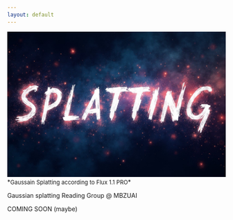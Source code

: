 ```yaml
---
layout: default
---
```


<img src='img/gaussian_splat.jpeg' style='object-fit: cover;'>
*<font size="2" >Gaussain Splatting according to Flux 1.1 PRO</font>*

Gaussian splatting Reading Group @ MBZUAI

COMING SOON (maybe)
<!-- 
<div class="rounded-rectangle">
<span style='font-weight: 700'>Time:</span> 6:00-7:00pm Thursdays, Abu Dhabi time (GMT+04) <br>
</div> -->

<!-- <br>
## <font color='#fcba03'>#</font> Join us -->

<!-- 
- [Join here](https://join.slack.com/t/neuralfields/shared_invite/zt-2g0gtol8l-PgiDnHmCpWVidYzXypO7_Q), or [please let me know](contact) if the link is expired.
- The channel we use is the **#reading_group** channel. If you haven't added it already, please go to **Add channels** or **Browse channels** from the Slack workspace to find it. 
- [Add the Google Calendar](https://calendar.google.com/calendar/u/0?cid=NTk4MGNmN2IyOTA0NWU1ODViOGEwOTY0YWY3MjE1MDI2YjA0OTM5ZWUzMWNkODYzOWM3NmVmMzA3MDc4YTQ3Y0Bncm91cC5jYWxlbmRhci5nb29nbGUuY29t) to stay up-to-date with the sessions. -->

<!-- Don't hesitate to reach out if you have any questions or need more information. -->

<!-- <br>
## <font color='#fcba03'>#</font> Sessions

When | Presenter| What       | Notes
-----|----------|------------|--------
17/04/2024 | Sebastian Cavada | Physics and 3D Gaussian Splatting | [PhysGaussian](https://xpandora.github.io/PhysGaussian/), [Spring-Mass 3DGS](https://zlicheng.com/spring_gaus/) | -->
<!-- 29/04/2024 | Mauro Comi | LLMs and 3D Gaussian Splatting | Feature 3DGS, Gaussian Grouping | -->


<!-- ## Resources

- Original repo used as a learning resource: [https://github.com/OutofAi/2D-Gaussian-Splatting](https://github.com/OutofAi/2D-Gaussian-Splatting)
- An implementation with added explanation, using a more low-level framework instead of Torch: [https://github.com/Sebo-the-tramp/tinysplat](https://github.com/Sebo-the-tramp/tinysplat)
- First draft of explaining Gaussian to a broader audience (not production ready): [https://sebo-the-tramp.github.io/p/tiny-splat/](https://sebo-the-tramp.github.io/p/tiny-splat/)
- One of the best open-source implementations of Gaussian splatting: [https://github.com/nerfstudio-project/gsplat](https://github.com/nerfstudio-project/gsplat)
- A very technical and insightful paper from the same team: [https://arxiv.org/pdf/2409.06765](https://arxiv.org/pdf/2409.06765) -->
